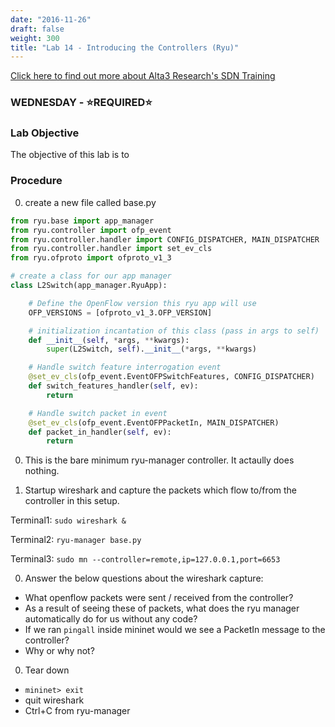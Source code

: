 ```yaml
---
date: "2016-11-26"
draft: false
weight: 300
title: "Lab 14 - Introducing the Controllers (Ryu)"
---
```

[Click here to find out more about Alta3 Research's SDN Training](https://alta3.com/courses/sdn)

### WEDNESDAY - &#x2B50;REQUIRED&#x2B50;

### Lab Objective
The objective of this lab is to 

### Procedure

0. create a new file called base.py

``` python
from ryu.base import app_manager
from ryu.controller import ofp_event
from ryu.controller.handler import CONFIG_DISPATCHER, MAIN_DISPATCHER
from ryu.controller.handler import set_ev_cls
from ryu.ofproto import ofproto_v1_3

# create a class for our app manager
class L2Switch(app_manager.RyuApp):

    # Define the OpenFlow version this ryu app will use
    OFP_VERSIONS = [ofproto_v1_3.OFP_VERSION]

    # initialization incantation of this class (pass in args to self)
    def __init__(self, *args, **kwargs):
        super(L2Switch, self).__init__(*args, **kwargs)

    # Handle switch feature interrogation event
    @set_ev_cls(ofp_event.EventOFPSwitchFeatures, CONFIG_DISPATCHER)
    def switch_features_handler(self, ev):
        return

    # Handle switch packet in event
    @set_ev_cls(ofp_event.EventOFPPacketIn, MAIN_DISPATCHER)
    def packet_in_handler(self, ev):
        return

```

0.  This is the bare minimum ryu-manager controller.  It actaully does nothing.

0. Startup wireshark and capture the packets which flow to/from the controller in this setup.

  Terminal1: `sudo wireshark &`
  
  Terminal2: `ryu-manager base.py`

  Terminal3: `sudo mn --controller=remote,ip=127.0.0.1,port=6653`

0. Answer the below questions about the wireshark capture:

  * What openflow packets were sent / received from the controller?
  * As a result of seeing these of packets, what does the ryu manager automatically do for us without any code?
  * If we ran `pingall` inside mininet would we see a PacketIn message to the controller?
  * Why or why not?

0. Tear down

  * `mininet> exit`
  * quit wireshark
  * Ctrl+C from ryu-manager

